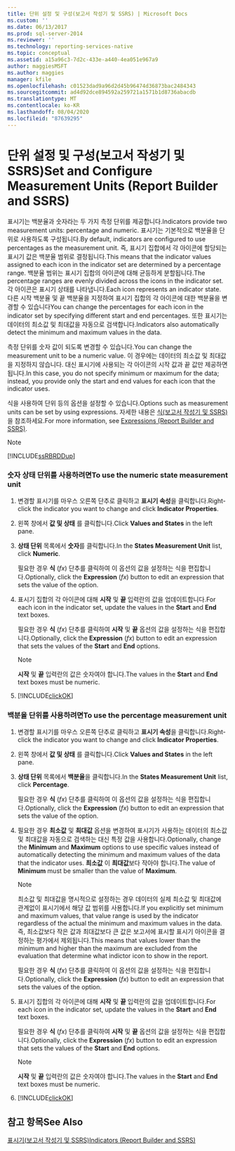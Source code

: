 ```yaml
---
title: 단위 설정 및 구성(보고서 작성기 및 SSRS) | Microsoft Docs
ms.custom: ''
ms.date: 06/13/2017
ms.prod: sql-server-2014
ms.reviewer: ''
ms.technology: reporting-services-native
ms.topic: conceptual
ms.assetid: a15a96c3-7d2c-433e-a440-4ea051e967a9
author: maggiesMSFT
ms.author: maggies
manager: kfile
ms.openlocfilehash: c01523dad9a96d2d45b96474d36873bac2484343
ms.sourcegitcommit: ad4d92dce894592a259721a1571b1d8736abacdb
ms.translationtype: MT
ms.contentlocale: ko-KR
ms.lasthandoff: 08/04/2020
ms.locfileid: "87639295"
---
```

# <a name="set-and-configure-measurement-units-report-builder-and-ssrs"></a><span data-ttu-id="c8eb0-102">단위 설정 및 구성(보고서 작성기 및 SSRS)</span><span class="sxs-lookup"><span data-stu-id="c8eb0-102">Set and Configure Measurement Units (Report Builder and SSRS)</span></span>
  <span data-ttu-id="c8eb0-103">표시기는 백분율과 숫자라는 두 가지 측정 단위를 제공합니다.</span><span class="sxs-lookup"><span data-stu-id="c8eb0-103">Indicators provide two measurement units: percentage and numeric.</span></span> <span data-ttu-id="c8eb0-104">표시기는 기본적으로 백분율을 단위로 사용하도록 구성됩니다.</span><span class="sxs-lookup"><span data-stu-id="c8eb0-104">By default, indicators are configured to use percentages as the measurement unit.</span></span> <span data-ttu-id="c8eb0-105">즉, 표시기 집합에서 각 아이콘에 할당되는 표시기 값은 백분율 범위로 결정됩니다.</span><span class="sxs-lookup"><span data-stu-id="c8eb0-105">This means that the indicator values assigned to each icon in the indicator set are determined by a percentage range.</span></span> <span data-ttu-id="c8eb0-106">백분율 범위는 표시기 집합의 아이콘에 대해 균등하게 분할됩니다.</span><span class="sxs-lookup"><span data-stu-id="c8eb0-106">The percentage ranges are evenly divided across the icons in the indicator set.</span></span> <span data-ttu-id="c8eb0-107">각 아이콘은 표시기 상태를 나타냅니다.</span><span class="sxs-lookup"><span data-stu-id="c8eb0-107">Each icon represents an indicator state.</span></span> <span data-ttu-id="c8eb0-108">다른 시작 백분율 및 끝 백분율을 지정하여 표시기 집합의 각 아이콘에 대한 백분율을 변경할 수 있습니다</span><span class="sxs-lookup"><span data-stu-id="c8eb0-108">You can change the percentages for each icon in the indicator set by specifying different start and end percentages.</span></span> <span data-ttu-id="c8eb0-109">또한 표시기는 데이터의 최소값 및 최대값을 자동으로 검색합니다.</span><span class="sxs-lookup"><span data-stu-id="c8eb0-109">Indicators also automatically detect the minimum and maximum values in the data.</span></span>  
  
 <span data-ttu-id="c8eb0-110">측정 단위를 숫자 값이 되도록 변경할 수 있습니다.</span><span class="sxs-lookup"><span data-stu-id="c8eb0-110">You can change the measurement unit to be a numeric value.</span></span> <span data-ttu-id="c8eb0-111">이 경우에는 데이터의 최소값 및 최대값을 지정하지 않습니다. 대신 표시기에 사용되는 각 아이콘의 시작 값과 끝 값만 제공하면 됩니다.</span><span class="sxs-lookup"><span data-stu-id="c8eb0-111">In this case, you do not specify minimum or maximum for the data; instead, you provide only the start and end values for each icon that the indicator uses.</span></span>  
  
 <span data-ttu-id="c8eb0-112">식을 사용하여 단위 등의 옵션을 설정할 수 있습니다.</span><span class="sxs-lookup"><span data-stu-id="c8eb0-112">Options such as measurement units can be set by using expressions.</span></span> <span data-ttu-id="c8eb0-113">자세한 내용은 [식&#40;보고서 작성기 및 SSRS&#41;](expressions-report-builder-and-ssrs.md)을 참조하세요.</span><span class="sxs-lookup"><span data-stu-id="c8eb0-113">For more information, see [Expressions &#40;Report Builder and SSRS&#41;](expressions-report-builder-and-ssrs.md).</span></span>  
  
> [!NOTE]  
>  [!INCLUDE[ssRBRDDup](../../includes/ssrbrddup-md.md)]  
  
### <a name="to-use-the-numeric-state-measurement-unit"></a><span data-ttu-id="c8eb0-114">숫자 상태 단위를 사용하려면</span><span class="sxs-lookup"><span data-stu-id="c8eb0-114">To use the numeric state measurement unit</span></span>  
  
1.  <span data-ttu-id="c8eb0-115">변경할 표시기를 마우스 오른쪽 단추로 클릭하고 **표시기 속성**을 클릭합니다.</span><span class="sxs-lookup"><span data-stu-id="c8eb0-115">Right-click the indicator you want to change and click **Indicator Properties**.</span></span>  
  
2.  <span data-ttu-id="c8eb0-116">왼쪽 창에서 **값 및 상태** 를 클릭합니다.</span><span class="sxs-lookup"><span data-stu-id="c8eb0-116">Click **Values and States** in the left pane.</span></span>  
  
3.  <span data-ttu-id="c8eb0-117">**상태 단위** 목록에서 **숫자**를 클릭합니다.</span><span class="sxs-lookup"><span data-stu-id="c8eb0-117">In the **States Measurement Unit** list, click **Numeric**.</span></span>  
  
     <span data-ttu-id="c8eb0-118">필요한 경우 **식** (*fx*) 단추를 클릭하여 이 옵션의 값을 설정하는 식을 편집합니다.</span><span class="sxs-lookup"><span data-stu-id="c8eb0-118">Optionally, click the **Expression** (*fx*) button to edit an expression that sets the value of the option.</span></span>  
  
4.  <span data-ttu-id="c8eb0-119">표시기 집합의 각 아이콘에 대해 **시작** 및 **끝** 입력란의 값을 업데이트합니다.</span><span class="sxs-lookup"><span data-stu-id="c8eb0-119">For each icon in the indicator set, update the values in the **Start** and **End** text boxes.</span></span>  
  
     <span data-ttu-id="c8eb0-120">필요한 경우 **식** (*fx*) 단추를 클릭하여 **시작** 및 **끝** 옵션의 값을 설정하는 식을 편집합니다.</span><span class="sxs-lookup"><span data-stu-id="c8eb0-120">Optionally, click the **Expression** (*fx*) button to edit an expression that sets the values of the **Start** and **End** options.</span></span>  
  
    > [!NOTE]  
    >  <span data-ttu-id="c8eb0-121">**시작** 및 **끝** 입력란의 값은 숫자여야 합니다.</span><span class="sxs-lookup"><span data-stu-id="c8eb0-121">The values in the **Start** and **End** text boxes must be numeric.</span></span>  
  
5.  [!INCLUDE[clickOK](../../includes/clickok-md.md)]  
  
### <a name="to-use-the-percentage-measurement-unit"></a><span data-ttu-id="c8eb0-122">백분율 단위를 사용하려면</span><span class="sxs-lookup"><span data-stu-id="c8eb0-122">To use the percentage measurement unit</span></span>  
  
1.  <span data-ttu-id="c8eb0-123">변경할 표시기를 마우스 오른쪽 단추로 클릭하고 **표시기 속성**을 클릭합니다.</span><span class="sxs-lookup"><span data-stu-id="c8eb0-123">Right-click the indicator you want to change and click **Indicator Properties**.</span></span>  
  
2.  <span data-ttu-id="c8eb0-124">왼쪽 창에서 **값 및 상태** 를 클릭합니다.</span><span class="sxs-lookup"><span data-stu-id="c8eb0-124">Click **Values and States** in the left pane.</span></span>  
  
3.  <span data-ttu-id="c8eb0-125">**상태 단위** 목록에서 **백분율**을 클릭합니다.</span><span class="sxs-lookup"><span data-stu-id="c8eb0-125">In the **States Measurement Unit** list, click **Percentage**.</span></span>  
  
     <span data-ttu-id="c8eb0-126">필요한 경우 **식** (*fx*) 단추를 클릭하여 이 옵션의 값을 설정하는 식을 편집합니다.</span><span class="sxs-lookup"><span data-stu-id="c8eb0-126">Optionally, click the **Expression** (*fx*) button to edit an expression that sets the value of the option.</span></span>  
  
4.  <span data-ttu-id="c8eb0-127">필요한 경우 **최소값** 및 **최대값** 옵션을 변경하여 표시기가 사용하는 데이터의 최소값 및 최대값을 자동으로 검색하는 대신 특정 값을 사용합니다.</span><span class="sxs-lookup"><span data-stu-id="c8eb0-127">Optionally, change the **Minimum** and **Maximum** options to use specific values instead of automatically detecting the minimum and maximum values of the data that the indicator uses.</span></span> <span data-ttu-id="c8eb0-128">**최소값** 이 **최대값**보다 작아야 합니다.</span><span class="sxs-lookup"><span data-stu-id="c8eb0-128">The value of **Minimum** must be smaller than the value of **Maximum**.</span></span>  
  
    > [!NOTE]  
    >  <span data-ttu-id="c8eb0-129">최소값 및 최대값을 명시적으로 설정하는 경우 데이터의 실제 최소값 및 최대값에 관계없이 표시기에서 해당 값 범위를 사용합니다.</span><span class="sxs-lookup"><span data-stu-id="c8eb0-129">If you explicitly set minimum and maximum values, that value range is used by the indicator regardless of the actual the minimum and maximum values in the data.</span></span> <span data-ttu-id="c8eb0-130">즉, 최소값보다 작은 값과 최대값보다 큰 값은 보고서에 표시할 표시기 아이콘을 결정하는 평가에서 제외됩니다.</span><span class="sxs-lookup"><span data-stu-id="c8eb0-130">This means that values lower than the minimum and higher than the maximum are excluded from the evaluation that determine what indictor icon to show in the report.</span></span>  
  
     <span data-ttu-id="c8eb0-131">필요한 경우 **식** (*fx*) 단추를 클릭하여 이 옵션의 값을 설정하는 식을 편집합니다.</span><span class="sxs-lookup"><span data-stu-id="c8eb0-131">Optionally, click the **Expression** (*fx*) button to edit an expression that sets the values of the option.</span></span>  
  
5.  <span data-ttu-id="c8eb0-132">표시기 집합의 각 아이콘에 대해 **시작** 및 **끝** 입력란의 값을 업데이트합니다.</span><span class="sxs-lookup"><span data-stu-id="c8eb0-132">For each icon in the indicator set, update the values in the **Start** and **End** text boxes.</span></span>  
  
     <span data-ttu-id="c8eb0-133">필요한 경우 **식** (*fx*) 단추를 클릭하여 **시작** 및 **끝** 옵션의 값을 설정하는 식을 편집합니다.</span><span class="sxs-lookup"><span data-stu-id="c8eb0-133">Optionally, click the **Expression** (*fx*) button to edit an expression that sets the values of the **Start** and **End** options.</span></span>  
  
    > [!NOTE]  
    >  <span data-ttu-id="c8eb0-134">**시작** 및 **끝** 입력란의 값은 숫자여야 합니다.</span><span class="sxs-lookup"><span data-stu-id="c8eb0-134">The values in the **Start** and **End** text boxes must be numeric.</span></span>  
  
6.  [!INCLUDE[clickOK](../../includes/clickok-md.md)]  
  
## <a name="see-also"></a><span data-ttu-id="c8eb0-135">참고 항목</span><span class="sxs-lookup"><span data-stu-id="c8eb0-135">See Also</span></span>  
 [<span data-ttu-id="c8eb0-136">표시기&#40;보고서 작성기 및 SSRS&#41;</span><span class="sxs-lookup"><span data-stu-id="c8eb0-136">Indicators &#40;Report Builder and SSRS&#41;</span></span>](indicators-report-builder-and-ssrs.md)  
  
  
